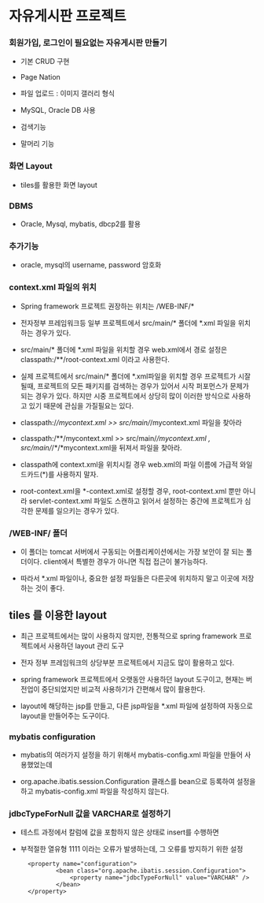# 자유게시판 프로젝트

### 회원가입, 로그인이 필요없는 자유게시판 만들기

* 기본 CRUD 구현

* Page Nation

* 파일 업로드 : 이미지 갤러리 형식

* MySQL, Oracle DB 사용

* 검색기능

* 말머리 기능

### 화면 Layout

* tiles를 활용한 화면 layout


### DBMS

* Oracle, Mysql, mybatis, dbcp2를 활용

### 추가기능

* oracle, mysql의 username, password 암호화

### context.xml 파일의 위치

* Spring framework 프로젝트 권장하는 위치는 /WEB-INF/* 

* 전자정부 프레임워크등 일부 프로젝트에서 src/main/* 폴더에 *.xml 파일을 위치하는 경우가 있다.

* src/main/* 폴더에 *.xml 파일을 위치할 경우 web.xml에서 경로 설정은 classpath:/**/root-context.xml 이라고 사용한다.

* 실제 프로젝트에서 src/main/* 폴더에 *.xml파일을 위치할 경우
	프로젝트가 시잘될때, 프로젝트의 모든 패키지를 검색하는 경우가 있어서 시작 퍼포먼스가 문제가 되는 경우가 있다.
	하지만 시중 프로젝트에서 상당히 많이 이러한 방식으로 사용하고 있기 때문에
	관심을 가질필요는 있다.
	
* classpath:/*/mycontext.xml >> src/main/*/mycontext.xml 파일을 찾아라

* classpath:/**/mycontext.xml >> src/main/*/mycontext.xml , src/main/*/*/*mycontext.xml을 뒤져서 파일을 찾아라.

* classpath에 context.xml을 위치시킬 경우 web.xml의 파일 이름에 가급적 와일드카드(*)를 사용하지 말자.

* root-context.xml을 *-context.xml로 설정할 경우, root-context.xml 뿐만 아니라 servlet-context.xml 
	파일도 스캔하고 읽어서 설정하는 중간에 프로젝트가 심각한 문제를 일으키는 경우가 있다.
	
### /WEB-INF/ 폴더

* 이 폴더는 tomcat 서버에서 구동되는 어플리케이션에서는 가장 보안이 잘 되는 폴더이다.
	client에서 특별한 경우가 아니면 직접 접근이 불가능하다.
	
* 따라서 *.xml 파일이나, 중요한 설정 파일들은 다른곳에 위치하지 말고 이곳에 저장하는 것이 좋다.	
	
	
## tiles 를 이용한 layout

* 최근 프로젝트에서는 많이 사용하지 않지만, 전통적으로 spring framework 프로젝트에서
	사용하던 layout 관리 도구
	
* 전자 정부 프레임워크의 상당부분 프로젝트에서 지금도 많이 활용하고 있다.

* spring framework 프로젝트에서 오랫동안 사용하던 layout 도구이고, 현재는 버전업이 중단되었지만
	비교적 사용하기가 간편해서 많이 활용한다.	
	
* layout에 해당하는 jsp를 만들고, 다른 jsp파일을 *.xml 파일에 설정하여 자동으로 layout을 만들어주는 도구이다.	
	
	
### mybatis configuration	

* mybatis의 여러가지 설정을 하기 위해서 mybatis-config.xml 파일을 만들어 사용했었는데

* org.apache.ibatis.session.Configuration 클래스를 bean으로 등록하여 설정을 하고 mybatis-config.xml 파일을 작성하지 않는다.

### jdbcTypeForNull 값을 VARCHAR로 설정하기

* 테스트 과정에서 칼럼에 값을 포함하지 않은 상태로 insert를 수행하면
* 부적절한 열유형 1111 이라는 오류가 발생하는데, 그 오류를 방지하기 위한 설정
	
		<property name="configuration">
				<bean class="org.apache.ibatis.session.Configuration">
					<property name="jdbcTypeForNull" value="VARCHAR" />
				</bean>
		</property>
	
	
	
	
	
	
	
	